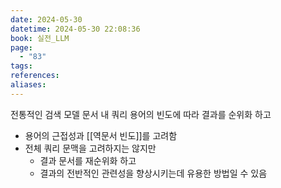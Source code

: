 ```yaml
---
date: 2024-05-30
datetime: 2024-05-30 22:08:36
book: 실전_LLM
page:
  - "83"
tags: 
references: 
aliases:
---
```

전통적인 검색 모델
문서 내 쿼리 용어의 빈도에 따라 결과를 순위화 하고
- 용어의 근접성과 [[역문서 빈도]]를 고려함
- 전체 쿼리 문맥을 고려하지는 않지만
	- 결과 문서를 재순위화 하고
	- 결과의 전반적인 관련성을 향상시키는데 유용한 방법일 수 있음